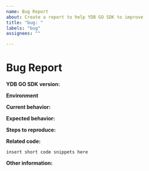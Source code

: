 ```yaml
---
name: Bug Report
about: Create a report to help YDB GO SDK to improve
title: "bug: "
labels: "bug"
assignees: ""

---
```


# Bug Report

**YDB GO SDK version:**

<!-- Please specify commit or tag version. -->

**Environment**

<!-- Please specify Operation System, CPU arcitecture -->

**Current behavior:**

<!-- Describe how the bug manifests. -->

**Expected behavior:**

<!-- Describe what the behavior would be without the bug. -->

**Steps to reproduce:**

<!--  Please explain the steps required to duplicate the issue, especially if you are able to provide a sample application. -->

**Related code:**

<!-- If you are able to illustrate the bug or feature request with an example, please provide it here. -->

```
insert short code snippets here
```

**Other information:**

<!-- List any other information that is relevant to your issue. Related issues, suggestions on how to fix, Stack Overflow links, forum links, etc. -->
